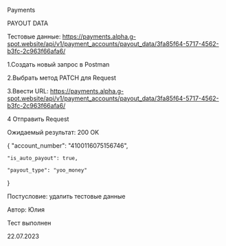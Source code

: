 Payments

PAYOUT DATA

Тестовые данные: https://payments.alpha.g-spot.website/api/v1/payment_accounts/payout_data/3fa85f64-5717-4562-b3fc-2c963f66afa6/

1.Создать новый запрос в Postman

2.Выбрать метод PATCH для Request

3.Ввести URL: https://payments.alpha.g-spot.website/api/v1/payment_accounts/payout_data/3fa85f64-5717-4562-b3fc-2c963f66afa6/

4 Отправить Request

Ожидаемый результат: 200 OK

{
    "account_number": "4100116075156746",
    
    "is_auto_payout": true,
    
    "payout_type": "yoo_money"
}

Постусловие: удалить тестовые данные

Автор: Юлия

Тест выполнен

22.07.2023
